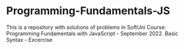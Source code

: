 # Programming-Fundamentals-JS
This is a repository with solutions of problems in SoftUni Course: Programming Fundamentals with JavaScript - September 2022.
Basic Syntax - Excercise